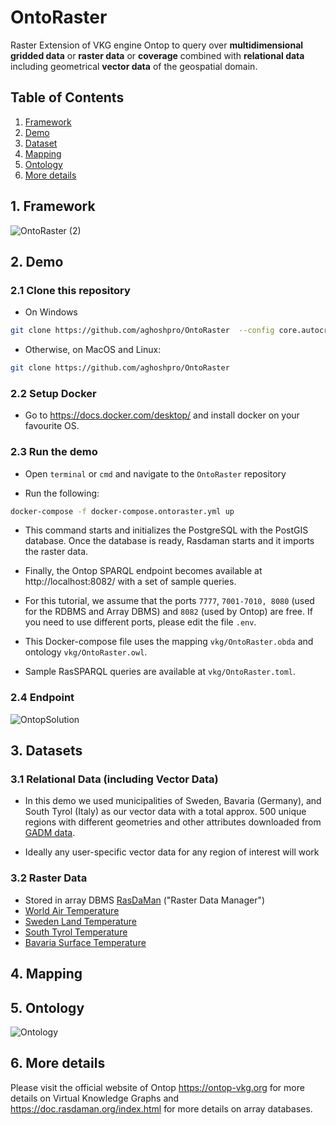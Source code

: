 # OntoRaster
Raster Extension of VKG engine Ontop to query over **multidimensional gridded data** or **raster data** or **coverage** combined with **relational data** including geometrical **vector data** of the geospatial domain.

## Table of Contents
1. [Framework](#1-framework)
2. [Demo](#2-demo)
3. [Dataset](#3-dataset)
4. [Mapping](#4-mapping)
5. [Ontology](#5-ontology)
6. [More details](#6-more-details)

## 1. Framework

![OntoRaster (2)](https://github.com/aghoshpro/OntoRaster/assets/71174892/49751ecd-ba5b-49ef-8071-18f68e0dde37)


## 2. Demo

### 2.1 Clone this repository

* On Windows
```sh
git clone https://github.com/aghoshpro/OntoRaster  --config core.autocrlf=input
```

* Otherwise, on MacOS and Linux:
```sh
git clone https://github.com/aghoshpro/OntoRaster
```

### 2.2 Setup Docker
* Go to https://docs.docker.com/desktop/ and install docker on your favourite OS.

### 2.3 Run the demo
* Open `terminal` or `cmd` and navigate to the `OntoRaster` repository
  
* Run the following:
```sh
docker-compose -f docker-compose.ontoraster.yml up
```

* This command starts and initializes the PostgreSQL with the PostGIS database. Once the database is ready, 
Rasdaman starts and it imports the raster data.

* Finally, the Ontop SPARQL endpoint becomes available at http://localhost:8082/ 
with a set of sample queries.

* For this tutorial, we assume that the ports `7777`, `7001-7010, 8080` (used for the RDBMS and Array DBMS) and `8082` (used by Ontop) are free. If you need to use different ports, please edit the file `.env`.

* This Docker-compose file uses the mapping `vkg/OntoRaster.obda` and ontology `vkg/OntoRaster.owl`.

* Sample RasSPARQL queries are available at `vkg/OntoRaster.toml`.

### 2.4 Endpoint

![OntopSolution](https://github.com/aghoshpro/OntoRaster/assets/71174892/c4649b67-3810-411e-a6d1-47ab6fbc42df)


## 3. Datasets

### 3.1 Relational Data (including Vector Data)
* In this demo we used municipalities of Sweden, Bavaria (Germany), and South Tyrol (Italy) as our vector data with a total approx. 500 unique regions with different geometries and other attributes downloaded from [GADM data](https://gadm.org/download_country.html).
  
* Ideally any user-specific vector data for any region of interest will work   

### 3.2 Raster Data
* Stored in array DBMS [RasDaMan](https://doc.rasdaman.org/index.html) ("Raster Data Manager")
* [World Air Temperature](https://psl.noaa.gov/data/gridded/data.UDel_AirT_Precip.html)
* [Sweden Land Temperature](https://lpdaac.usgs.gov/products/mod11a1v061/)
* [South Tyrol Temperature](https://lpdaac.usgs.gov/products/mod11a1v061/)
* [Bavaria Surface Temperature](https://lpdaac.usgs.gov/products/mod11a1v061/)


## 4. Mapping

## 5. Ontology

![Ontology](https://github.com/aghoshpro/OntoRaster/assets/71174892/d4ba1875-e589-4f36-b108-28b9f5d2cb50)


## 6. More details

Please visit the official website of Ontop https://ontop-vkg.org for more details on Virtual Knowledge Graphs 
and https://doc.rasdaman.org/index.html for more details on array databases.



